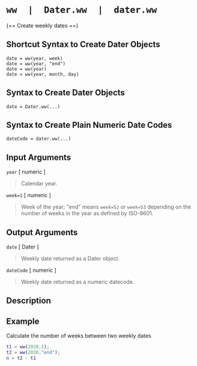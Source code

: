 # `ww  |  Dater.ww  |  dater.ww`

{== Create weekly dates ==}


## Shortcut Syntax to Create Dater Objects

    date = ww(year, week)
    date = ww(year, "end")
    date = ww(year)
    date = ww(year, month, day)


## Syntax to Create Dater Objects

    date = Dater.ww(...)


## Syntax to Create Plain Numeric Date Codes

    dateCode = dater.ww(...)


## Input Arguments

`year` [ numeric ] 

> Calendar year.


`week=1` [ numeric ]

> Week of the year; "end" means `week=52` or `week=53` depending on the
> number of weeks in the year as defined by ISO-8601.


## Output Arguments

`date` [ Dater ]

> Weekly date returned as a Dater object.


`dateCode` [ numeric ]
> Weekly date returned as a numeric datecode.


## Description


## Example

Calculate the number of weeks between two weekly dates

```matlab
t1 = ww(2020,1);
t2 = ww(2020,"end");
n = t2 - t1
```


